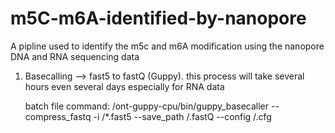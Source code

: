 # m5C-m6A-identified-by-nanopore
A pipline used to identify the m5c and m6A modification using the nanopore DNA and RNA sequencing data

1. Basecalling --> fast5 to fastQ (Guppy). this process will take several hours even several days especially for RNA data

    batch file command:
    /ont-guppy-cpu/bin/guppy_basecaller --compress_fastq -i  /*.fast5 --save_path /.fastQ --config /.cfg


